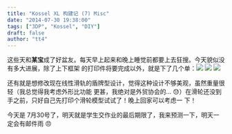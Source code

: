 ```yaml
---
title: "Kossel XL 构建记 (7) Misc"
date: "2014-07-30 19:38:00"
tags: ["3DP", "Kossel", "DIY"]
draft: false
author: "tt4"
---
```


这些天和**某宝**成了好盆友。每天早上起来和晚上睡觉前都要上去狂搜。今天貌似没有多大进展，除了上下框架
的打印件将要完成以外，就是下了几个单：![][image-1] ![][image-2] ![][image-3]

还有就是想修改现在线性滑轨的盾牌型设计，觉得这种设计不够美观，虽然重量很轻（我总觉得我考虑外形比功能
更甚，我绝对是外贸协会的... 😓）在滑轮还没到手之前，只好自己先打印个滑轮模型试试了！晚上回家可以考虑一
下！

今天是 7月30号了，明天就是学生交作业的最后期限了，我来预测一下，明天一定会有邮件雨 😠

[image-1]:	/3DP/_images/list1.png
[image-2]:	/3DP/_images/list2.png
[image-3]:	/3DP/_images/list3.png
